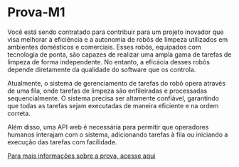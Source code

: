 # Prova-M1

Você está sendo contratado para contribuir para um projeto inovador que visa melhorar a eficiência e a autonomia de robôs de limpeza utilizados em ambientes domésticos e comerciais. Esses robôs, equipados com tecnologia de ponta, são capazes de realizar uma ampla gama de tarefas de limpeza de forma independente. No entanto, a eficácia desses robôs depende diretamente da qualidade do software que os controla.

Atualmente, o sistema de gerenciamento de tarefas do robô opera através de uma fila, onde tarefas de limpeza são enfileiradas e processadas sequencialmente. O sistema precisa ser altamente confiável, garantindo que todas as tarefas sejam executadas de maneira eficiente e na ordem correta.

Além disso, uma API web é necessária para permitir que operadores humanos interajam com o sistema, adicionando tarefas à fila ou iniciando a execução das tarefas com facilidade.

<a href="https://colab.research.google.com/drive/10QetHG2V2RdMDTzlhYpGFHIsiFfpw32C?usp=sharing#scrollTo=8DTAOucggm_7">Para mais informações sobre a prova, acesse aqui</a>